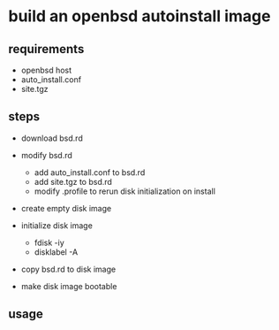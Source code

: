 # build an openbsd autoinstall image

## requirements
- openbsd host
- auto_install.conf
- site.tgz

## steps

- download bsd.rd
- modify bsd.rd
  - add auto_install.conf to bsd.rd
  - add site.tgz to bsd.rd
  - modify .profile to rerun disk initialization on install

- create empty disk image
- initialize disk image
  - fdisk -iy
  - disklabel -A

- copy bsd.rd to disk image
- make disk image bootable

## usage
